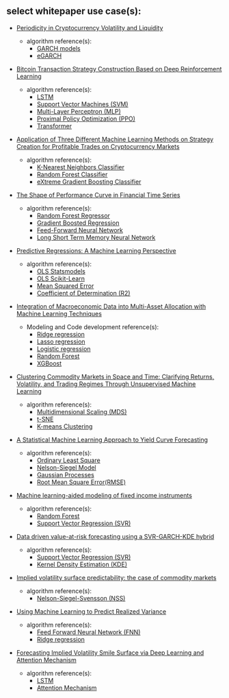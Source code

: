 ## select whitepaper use case(s):

- [Periodicity in Cryptocurrency Volatility and Liquidity](https://arxiv.org/abs/2109.12142)
  - algorithm reference(s):
    - [GARCH models](https://arch.readthedocs.io/en/latest/univariate/volatility.html#volatility-processes)
    - [eGARCH](https://pyflux.readthedocs.io/en/latest/egarch.html) 

- [Bitcoin Transaction Strategy Construction Based on Deep Reinforcement Learning](https://arxiv.org/abs/2109.14789)
  - algorithm reference(s):
    - [LSTM](https://pytorch.org/docs/stable/generated/torch.nn.LSTM.html)
    - [Support Vector Machines (SVM)](https://scikit-learn.org/stable/modules/svm.html)
    - [Multi-Layer Perceptron (MLP)](https://scikit-learn.org/stable/modules/neural_networks_supervised.html)
    - [Proximal Policy Optimization (PPO)](https://keras.io/examples/rl/ppo_cartpole/)
    - [Transformer](https://pytorch.org/docs/stable/generated/torch.nn.Transformer.html) 

- [Application of Three Different Machine Learning Methods on Strategy Creation for Profitable Trades on Cryptocurrency Markets](https://arxiv.org/abs/2105.06827)
  - algorithm reference(s):
    - [K-Nearest Neighbors Classifier](https://scikit-learn.org/stable/modules/generated/sklearn.neighbors.KNeighborsClassifier.html)  
    - [Random Forest Classifier](https://scikit-learn.org/stable/modules/generated/sklearn.ensemble.RandomForestClassifier.html)
    - [eXtreme Gradient Boosting Classifier](https://scikit-learn.org/stable/modules/generated/sklearn.ensemble.GradientBoostingClassifier.html)

- [The Shape of Performance Curve in Financial Time Series](https://papers.ssrn.com/sol3/papers.cfm?abstract_id=3986154)
  - algorithm reference(s): 
    - [Random Forest Regressor](https://scikit-learn.org/stable/modules/generated/sklearn.ensemble.RandomForestRegressor.html)
    - [Gradient Boosted Regression](https://scikit-learn.org/stable/auto_examples/ensemble/plot_gradient_boosting_regression.html)
    - [Feed-Forward Neural Network](https://pytorch.org/tutorials/beginner/blitz/neural_networks_tutorial.html)
    - [Long Short Term Memory Neural Network](https://keras.io/api/layers/recurrent_layers/lstm/)
    
- [Predictive Regressions: A Machine Learning Perspective](https://papers.ssrn.com/sol3/papers.cfm?abstract_id=3709412)
  - algorithm reference(s):
    - [OLS Statsmodels](https://www.statsmodels.org/stable/examples/notebooks/generated/ols.html#OLS-estimation)
    - [OLS Scikit-Learn](https://scikit-learn.org/stable/modules/linear_model.html#)
    - [Mean Squared Error](https://scikit-learn.org/stable/modules/generated/sklearn.metrics.mean_squared_error.html)
    - [Coefficient of Determination (R2)](https://scikit-learn.org/stable/modules/generated/sklearn.metrics.r2_score.html)

- [Integration of Macroeconomic Data into Multi-Asset Allocation with Machine Learning Techniques](https://papers.ssrn.com/sol3/papers.cfm?abstract_id=3586040)
  - Modeling and Code development reference(s):
    - [Ridge regression](https://scikit-learn.org/stable/modules/generated/sklearn.linear_model.ridge_regression.html)  
    - [Lasso regression](https://scikit-learn.org/stable/modules/generated/sklearn.linear_model.Lasso.html)
    - [Logistic regression](https://scikit-learn.org/stable/modules/generated/sklearn.linear_model.LogisticRegression.html)
    - [Random Forest](https://scikit-learn.org/stable/modules/generated/sklearn.ensemble.RandomForestRegressor.html)
    - [XGBoost](https://xgboost.readthedocs.io/en/latest/python/python_api.html#module-xgboost.sklearn)

- [Clustering Commodity Markets in Space and Time: Clarifying Returns, Volatility, and Trading Regimes Through Unsupervised Machine Learning](https://papers.ssrn.com/sol3/papers.cfm?abstract_id=3791138) 
  - algorithm reference(s):
    - [Multidimensional Scaling (MDS)](https://scikit-learn.org/stable/modules/generated/sklearn.manifold.MDS.html)
    - [t-SNE](https://scikit-learn.org/stable/modules/generated/sklearn.manifold.TSNE.html)
    - [K-means Clustering](https://scikit-learn.org/stable/modules/clustering.html#:~:text=2.3.1.%20Overview%20of%20clustering%20methods%20%C2%B6%20%20,nearest-neighbor%20gr%20...%20%206%20more%20rows%20)

- [A Statistical Machine Learning Approach to Yield Curve Forecasting](https://arxiv.org/abs/1703.01536)
  - algorithm reference(s):
      - [Ordinary Least Square](https://www.statsmodels.org/stable/examples/notebooks/generated/ols.html)
      - [Nelson-Siegel Model](https://pypi.org/project/nelson-siegel-svensson/)
      - [Gaussian Processes](https://scikit-learn.org/stable/modules/gaussian_process.html)
      - [Root Mean Square Error(RMSE)](https://scikit-learn.org/stable/modules/generated/sklearn.metrics.mean_squared_error.html) 

- [ Machine learning-aided modeling of fixed income instruments](https://scholar.google.com/scholar?hl=en&as_sdt=0%2C15&as_vis=1&q=machine+learning+aided+modeling+of+fixed+income+instruments&btnG=)
  - algorithm reference(s):
     - [Random Forest](https://scikit-learn.org/stable/modules/generated/sklearn.ensemble.RandomForestRegressor.html)
     - [Support Vector Regression (SVR)](https://scikit-learn.org/stable/modules/generated/sklearn.svm.SVR.html#sklearn.svm.SVR)
    
- [Data driven value-at-risk forecasting using a SVR-GARCH-KDE hybrid](https://arxiv.org/abs/2009.06910) 
  - algorithm reference(s):
    - [Support Vector Regression (SVR)](https://scikit-learn.org/stable/modules/generated/sklearn.svm.SVR.html#sklearn.svm.SVR)
    - [Kernel Density Estimation (KDE)](https://scikit-learn.org/stable/auto_examples/neighbors/plot_digits_kde_sampling.html?highlight=kernel%20density%20estimation)

- [Implied volatility surface predictability: the case of commodity markets](https://arxiv.org/abs/1909.11009) 
  - algorithm reference(s):
    - [Nelson-Siegel-Svensson (NSS)](https://pypi.org/project/nelson-siegel-svensson/) 

- [Using Machine Learning to Predict Realized Variance](https://arxiv.org/abs/1909.10035)
  - algorithm reference(s):
      - [Feed Forward Neural Network (FNN)](https://www.deeplearningwizard.com/deep_learning/practical_pytorch/pytorch_feedforward_neuralnetwork/)
      - [Ridge regression](https://scikit-learn.org/stable/modules/generated/sklearn.linear_model.ridge_regression.html) 

- [Forecasting Implied Volatility Smile Surface via Deep Learning and Attention Mechanism](https://arxiv.org/abs/1912.11059)
  - algorithm reference(s):
      - [LSTM](https://keras.io/api/layers/recurrent_layers/lstm/)
      - [Attention Mechanism](https://keras.io/api/layers/attention_layers/attention/) 

